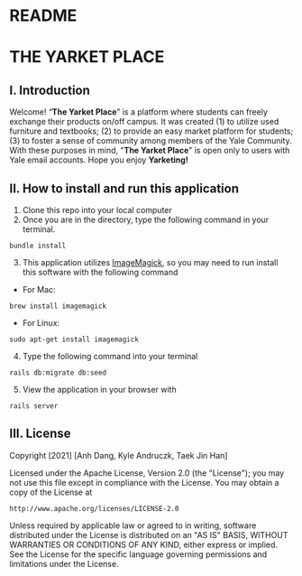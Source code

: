 # README 

# THE YARKET PLACE 

## I. Introduction 

Welcome! “**The Yarket Place**” is a platform where students can freely exchange their products on/off campus. It was created (1) to utilize used furniture and textbooks; (2) to provide an easy market platform for students; (3) to foster a sense of community among members of the Yale Community. With these purposes in mind, "**The Yarket Place**" is open only to users with Yale email accounts. Hope you enjoy **Yarketing!**

## II. How to install and run this application

1. Clone this repo into your local computer
2. Once you are in the directory, type the following command in your terminal. 
```
bundle install
```
3. This application utilizes [ImageMagick](https://imagemagick.org/), so you may need to run install this software with the following command
- For Mac:
```
brew install imagemagick
```
- For Linux:
```
sudo apt-get install imagemagick
```
4. Type the following command into your terminal
```
rails db:migrate db:seed
```
5. View the application in your browser with
```
rails server
```

## III. License 

Copyright [2021] [Anh Dang, Kyle Andruczk, Taek Jin Han]

Licensed under the Apache License, Version 2.0 (the "License"); you may not use this file except in compliance with the License. You may obtain a copy of the License at

    http://www.apache.org/licenses/LICENSE-2.0

Unless required by applicable law or agreed to in writing, software distributed under the License is distributed on an "AS IS" BASIS, WITHOUT WARRANTIES OR CONDITIONS OF ANY KIND, either express or implied. See the License for the specific language governing permissions and limitations under the License.